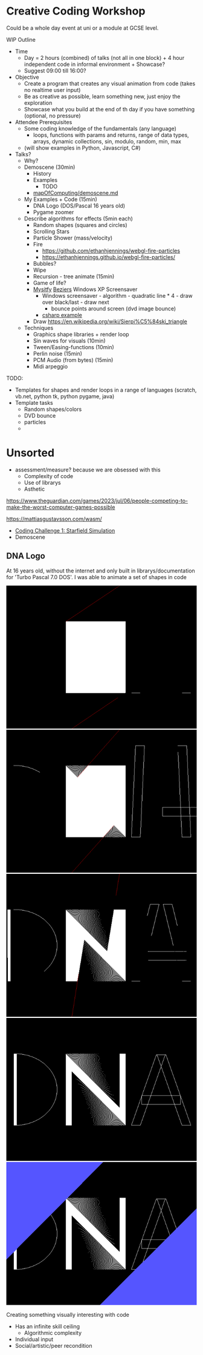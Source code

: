 Creative Coding Workshop
========================

Could be a whole day event at uni or a module at GCSE level.

WIP Outline

* Time
    * Day = 2 hours (combined) of talks (not all in one block) + 4 hour independent code in informal environment + Showcase?
    * Suggest 09:00 till 16:00?
* Objective
    * Create a program that creates any visual animation from code (takes no realtime user input)
    * Be as creative as possible, learn something new, just enjoy the exploration
    * Showcase what you build at the end of th day if you have something (optional, no pressure)
* Attendee Prerequisites
    * Some coding knowledge of the fundamentals (any language)
        * loops, functions with params and returns, range of data types, arrays, dynamic collections, sin, modulo, random, min, max
    * (will show examples in Python, Javascript, C#)
* Talks?
    * Why?
    * Demoscene (30min)
        * History
        * Examples
            * TODO
        * [mapOfComputing/demoscene.md](https://github.com/calaldees/mapOfComputing/blob/main/computing/demoscene.md)
    * My Examples + Code (15min)
        * DNA Logo (DOS/Pascal 16 years old)
        * Pygame zoomer
    * Describe algorithms for effects (5min each)
        * Random shapes (squares and circles)
        * Scrolling Stars
        * Particle Shower (mass/velocity)
        * Fire
            * https://github.com/ethanhjennings/webgl-fire-particles
            * https://ethanhjennings.github.io/webgl-fire-particles/
        * Bubbles?
        * Wipe
        * Recursion - tree animate (15min)
        * Game of life?
        * [Mysitfy](https://www.youtube.com/watch?v=uZQr-gHyYFI) [Beziers](https://www.youtube.com/watch?v=nWYI7WxhUbU) Windows XP Screensaver
            * Windows screensaver - algorithm - quadratic line * 4 -  draw over black/last - draw next
                * bounce points around screen (dvd image bounce)
            * [csharp example](https://swharden.com/csdv/simulations/mystify/)
        * Draw https://en.wikipedia.org/wiki/Sierpi%C5%84ski_triangle
    * Techniques
        * Graphics shape libraries + render loop
        * Sin waves for visuals (10min)
        * Tween/Easing-functions (10min)
        * Perlin noise (15min)
        * PCM Audio (from bytes) (15min)
        * Midi arpeggio

TODO:
* Templates for shapes and render loops in a range of languages (scratch, vb.net, python tk, python pygame, java)
* Template tasks
    * Random shapes/colors
    * DVD bounce
    * particles
    * 

Unsorted
========

* assessment/measure? because we are obsessed with this
    * Complexity of code
    * Use of librarys
    * Asthetic

https://www.theguardian.com/games/2023/jul/06/people-competing-to-make-the-worst-computer-games-possible

https://mattiasgustavsson.com/wasm/

* [Coding Challenge 1: Starfield Simulation](https://www.youtube.com/watch?v=17WoOqgXsRM)
* Demoscene

DNA Logo
--------

At 16 years old, without the internet and only built in librarys/documentation for 'Turbo Pascal 7.0 DOS'. I was able to animate a set of shapes in code

![dnalogo_000](./_images/dnalogo_000.gif)
![dnalogo_000](./_images/dnalogo_000.png)
![dnalogo_001](./_images/dnalogo_001.png)
![dnalogo_002](./_images/dnalogo_002.png)
![dnalogo_003](./_images/dnalogo_003.png)

Creating something visually interesting with code 
* Has an infinite skill ceiling
    * Algorithmic complexity
* Individual input
* Social/artistic/peer recondition
